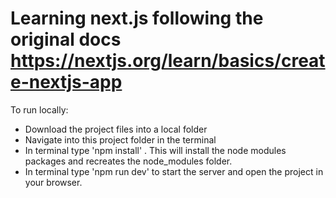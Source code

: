 # Learning next.js following the original docs https://nextjs.org/learn/basics/create-nextjs-app

To run locally:

- Download the project files into a local folder
- Navigate into this project folder in the terminal
- In terminal type 'npm install' . This will install the node modules packages and recreates the node_modules folder.
- In terminal type 'npm run dev' to start the server and open the project in your browser.
